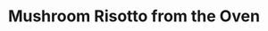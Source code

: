 ---
title: Mushroom Risotto from the Oven
name: Mushroom Risotto from the Oven
layout: recipe
totalTime: PT1H
recipeYield: 2
description: Autumn is sometimes rain and not wanting to leave the house. Autumn is mushroom season too. The flavors are so good. 
recipeIngredient:
  risotto: 250g
  chestnut mushrooms: 200g
  white mushrooms: 200g
  pancetta or similar: 100g
  mushroom or vegetable stock: 500ml
  crème fraîche: 200g
  parsley: 15g
  parmigiano reggiano: 50g
recipeInstruction:
  - Preheat the oven at 180°C.
  - Fry the pancetta in a pan for 5 minutes.
  - Cut all the mushrooms in the meantime, you can make the parts however big you prefer.
  - Add the risotto in the frying pan and fry for another 3 minutes until the kernels are translucent at the edge.
  - Put the risotto mixture in a baking tray (or oven dish) and bake in the middle of the oven.
  - After about 30 minutes, mix the crème fraîche, shredded parsley and parmigiano through the risotto.
  - Return to the oven for an additional 10 minutes.
  - (Optionally) have some fruity white wine with this 🙂
---